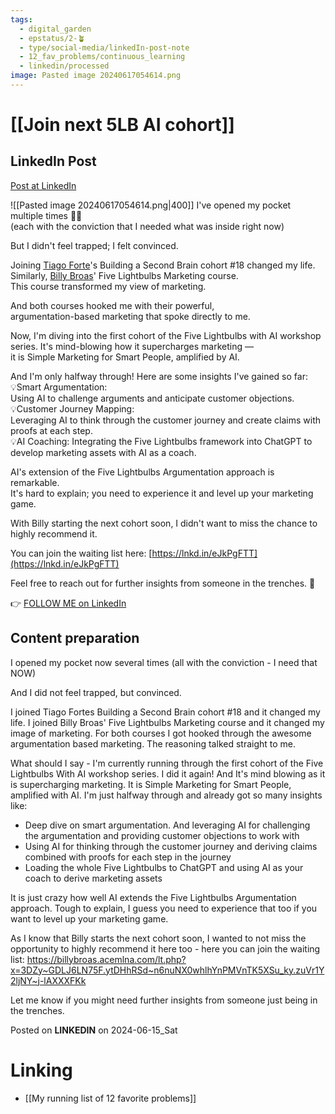 ```yaml
---
tags:
  - digital_garden
  - epstatus/2-🪴
  - type/social-media/linkedIn-post-note
  - 12_fav_problems/continuous_learning
  - linkedin/processed
image: Pasted image 20240617054614.png
---
```

# [[Join next 5LB AI cohort]]
## LinkedIn Post
[Post at LinkedIn](https://www.linkedin.com/posts/sebastiankamilli_ive-opened-my-pocket-multiple-times-activity-7207645513586765824-SEVN?utm_source=share&utm_medium=member_desktop)

![[Pasted image 20240617054614.png|400]]
 I've opened my pocket multiple times 🧠💡  
(each with the conviction that I needed what was inside right now)  
  
But I didn't feel trapped; I felt convinced.  
  
Joining [Tiago Forte](https://www.linkedin.com/in/tiagoforte/)'s Building a Second Brain cohort #18 changed my life.  
Similarly, [Billy Broas](https://www.linkedin.com/in/billybroas/)' Five Lightbulbs Marketing course.  
This course transformed my view of marketing.  
  
And both courses hooked me with their powerful,  
argumentation-based marketing that spoke directly to me.  
  
Now, I'm diving into the first cohort of the Five Lightbulbs with AI workshop series. It's mind-blowing how it supercharges marketing —  
it is Simple Marketing for Smart People, amplified by AI.  
  
And I'm only halfway through! Here are some insights I've gained so far:  
💡Smart Argumentation:  
Using AI to challenge arguments and anticipate customer objections.  
💡Customer Journey Mapping:  
Leveraging AI to think through the customer journey and create claims with proofs at each step.  
💡AI Coaching: Integrating the Five Lightbulbs framework into ChatGPT to develop marketing assets with AI as a coach.  
  
AI's extension of the Five Lightbulbs Argumentation approach is remarkable.  
It's hard to explain; you need to experience it and level up your marketing game.  
  
With Billy starting the next cohort soon, I didn't want to miss the chance to highly recommend it.  
  
You can join the waiting list here: [https://lnkd.in/eJkPgFTT](https://lnkd.in/eJkPgFTT)  
  
Feel free to reach out for further insights from someone in the trenches. 🚀 

👉 [FOLLOW ME on LinkedIn](https://www.linkedin.com/comm/mynetwork/discovery-see-all?usecase=PEOPLE_FOLLOWS&followMember=sebastiankamilli)

## Content preparation

I opened my pocket now several times
(all with the conviction - I need that NOW)

And I did not feel trapped, but convinced. 

I joined Tiago Fortes Building a Second Brain cohort #18 and it changed my life. 
I joined Billy Broas' Five Lightbulbs Marketing course 
and it changed my image of marketing. 
For both courses I got hooked through the awesome argumentation based marketing. The reasoning talked straight to me. 

What should I say - I'm currently running through the first cohort of the Five Lightbulbs With AI workshop series. I did it again!
And It's mind blowing as it is supercharging marketing. It is Simple Marketing for Smart People, amplified with AI. I'm just halfway through and already got so many insights like:
+ Deep dive on smart argumentation. And leveraging AI for challenging the argumentation and providing customer objections to work with
+ Using AI for thinking through the customer journey and deriving claims combined with proofs for each step in the journey
+ Loading the whole Five Lightbulbs to ChatGPT and using AI as your coach to derive marketing assets

It is just crazy how well AI extends the Five Lightbulbs Argumentation approach. Tough to explain, I guess you need to experience that too if you want to level up your marketing game.

As I know that Billy starts the next cohort soon, I wanted to not miss the opportunity to highly recommend it here too - here you can join the waiting list:
https://billybroas.acemlna.com/lt.php?x=3DZy~GDLJ6LN75F.ytDHhRSd~n6nuNX0whlhYnPMVnTK5XSu_ky.zuVr1Y2ljNY~j-lAXXXFKk

Let me know if you might need further insights from someone just being in the trenches. 


Posted on **LINKEDIN** on 2024-06-15_Sat
# Linking
+ [[My running list of 12 favorite problems]]